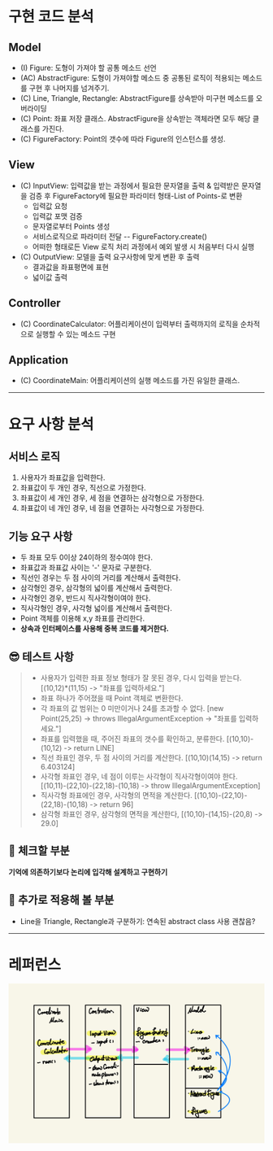 # 구현 코드 분석
## Model
- (I) Figure: 도형이 가져야 할 공통 메소드 선언
- (AC) AbstractFigure: 도형이 가져야할 메소드 중 공통된 로직이 적용되는 메소드를 구현 후 나머지를 넘겨주기.
- (C) Line, Triangle, Rectangle: AbstractFigure를 상속받아 미구현 메소드를 오버라이딩
- (C) Point: 좌표 저장 클래스. AbstractFigure을 상속받는 객체라면 모두 해당 클래스를 가진다.
- (C) FigureFactory: Point의 갯수에 따라 Figure의 인스턴스를 생성.

## View
- (C) InputView: 입력값을 받는 과정에서 필요한 문자열을 출력 & 입력받은 문자열을 검증 후 FigureFactory에 필요한 파라미터 형태-List of Points-로 변환
  - 입력값 요청
  - 입력값 포맷 검증
  - 문자열로부터 Points 생성
  - 서비스로직으로 파라미터 전달 -- FigureFactory.create()
  - 어떠한 형태로든 View 로직 처리 과정에서 예외 발생 시 처음부터 다시 실행
- (C) OutputView: 모델을 출력 요구사항에 맞게 변환 후 출력
  - 결과값을 좌표평면에 표현
  - 넓이값 출력

## Controller
- (C) CoordinateCalculator: 어플리케이션이 입력부터 출력까지의 로직을 순차적으로 실행할 수 있는 메소드 구현

## Application
- (C) CoordinateMain: 어플리케이션의 실행 메소드를 가진 유일한 클래스.  

---

# 요구 사항 분석

## 서비스 로직
1. 사용자가 좌표값을 입력한다.
2. 좌표값이 두 개인 경우, 직선으로 가정한다.
3. 좌표값이 세 개인 경우, 세 점을 연결하는 삼각형으로 가정한다.
4. 좌표값이 네 개인 경우, 네 점을 연결하는 사각형으로 가정한다.

## 기능 요구 사항
- 두 좌표 모두 0이상 24이하의 정수여야 한다.
- 좌표값과 좌표값 사이는 '-' 문자로 구분한다.
- 직선인 경우는 두 점 사이의 거리를 계산해서 출력한다.
- 삼각형인 경우, 삼각형의 넓이를 계산해서 출력한다.
- 사각형인 경우, 반드시 직사각형이여야 한다.
- 직사각형인 경우, 사각형 넓이를 계산해서 출력한다.
- Point 객체를 이용해 x,y 좌표를 관리한다.
- <b> 상속과 인터페이스를 사용해 중복 코드를 제거한다. </b>

## 😎 테스트 사항
> - 사용자가 입력한 좌표 정보 형태가 잘 못된 경우, 다시 입력을 받는다. 
    [(10,12)*(11,15) -> "좌표를 입력하세요."]
> - 좌표 하나가 주어졌을 때 Point 객체로 변환한다. 
> - 각 좌표의 값 범위는 0 미만이거나 24를 초과할 수 없다.
    [new Point(25,25) -> throws IllegalArgumentException -> "좌표를 입력하세요."]
> - 좌표를 입력했을 때, 주어진 좌표의 갯수를 확인하고, 분류한다. 
    [(10,10)-(10,12) -> return LINE]
> - 직선 좌표인 경우, 두 점 사이의 거리를 계산한다. 
    [(10,10)(14,15) -> return 6.403124]
> - 사각형 좌표인 경우, 네 점이 이루는 사각형이 직사각형이여야 한다. 
    [(10,11)-(22,10)-(22,18)-(10,18) -> throw IllegalArgumentException]
> - 직사각형 좌표에인 경우, 사각형의 면적을 계산한다.
    [(10,10)-(22,10)-(22,18)-(10,18) -> return 96]
> - 삼각형 좌표인 경우, 삼각형의 면적을 계산한다, 
    [(10,10)-(14,15)-(20,8) -> 29.0]

## 🧐 체크할 부분
<b>기억에 의존하기보다 논리에 입각해 설계하고 구현하기</b>

## 🤩 추가로 적용해 볼 부분
- Line을 Triangle, Rectangle과 구분하기: 연속된 abstract class 사용 괜찮음?

---

# 레퍼런스
![img.png](img.png)
